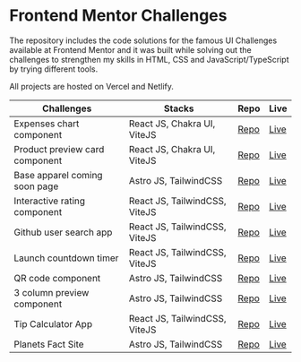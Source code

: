 # Frontend Mentor Challenges

The repository includes the code solutions for the famous UI Challenges available at Frontend Mentor and it was built while solving out the challenges to strengthen my skills in HTML, CSS and JavaScript/TypeScript by trying different tools.

All projects are hosted on Vercel and Netlify.

| Challenges                     | Stacks                        | Repo                                                                                                        | Live                                                                          |
|--------------------------------|-------------------------------|-------------------------------------------------------------------------------------------------------------|-------------------------------------------------------------------------------|
| Expenses chart component       | React JS, Chakra UI, ViteJS   | [Repo](https://github.com/dreyfus92/Frontend-Mentor-Solution/tree/main/expenses-chart-component-main)       | [Live](https://expenses-chart-component-main-theta.vercel.app/)               |
| Product preview card component | React JS, Chakra UI, ViteJS   | [Repo](https://github.com/dreyfus92/Frontend-Mentor-Solution/tree/main/product-preview-card-component-main) | [Live](https://product-preview-card-component-main-pi.vercel.app/)            |
| Base apparel coming soon page  | Astro JS, TailwindCSS         | [Repo](https://github.com/dreyfus92/Frontend-Mentor-Solution/tree/main/base-apparel-coming-soon)            | [Live](https://grand-melomakarona-689447.netlify.app/)                        |
| Interactive rating component   | React JS, TailwindCSS, ViteJS | [Repo](https://github.com/dreyfus92/Frontend-Mentor-Solution/tree/main/entertainment-web-app)               | [Live](https://interactive-rating-component-main-lime.vercel.app/)            |
| Github user search app         | React JS, TailwindCSS, ViteJS | [Repo](https://github.com/dreyfus92/Frontend-Mentor-Solution/tree/main/github-user-search-app)              | [Live](https://neon-florentine-c47419.netlify.app/)                           |
| Launch countdown timer         | React JS, TailwindCSS, ViteJS | [Repo](https://github.com/dreyfus92/Frontend-Mentor-Solution/tree/main/launch-countdown-timer-main)         | [Live](https://stellular-gumption-73e5ac.netlify.app/)                        |
| QR code component              | Astro JS, TailwindCSS         | [Repo](https://github.com/dreyfus92/Frontend-Mentor-Solution/tree/main/qr-code-component)                   | [Live](https://630918056c102b052560f613--rococo-gumption-6c8b05.netlify.app/) |
| 3 column preview component     | Astro JS, TailwindCSS         | [Repo](https://github.com/dreyfus92/Frontend-Mentor-Solution/tree/main/3-column-preview-card-component)     | [Live](https://joyful-cassata-5513ed.netlify.app/)                            |
| Tip Calculator App             | React JS, TailwindCSS, ViteJS | [Repo](https://github.com/dreyfus92/Frontend-Mentor-Solution/tree/main/tip-calculator-app)                  | [Live](https://exquisite-faun-1cdeb5.netlify.app/)                            |
| Planets Fact Site              | Astro JS, TailwindCSS         | [Repo](https://github.com/dreyfus92/Frontend-Mentor-Solutions/tree/main/planets-fact-site)                  | [Live](https://mellow-shortbread-aeb26d.netlify.app/)                            |





